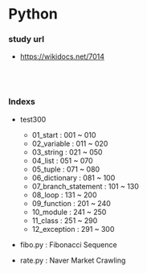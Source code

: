 # Python

### study url

* https://wikidocs.net/7014

<br><br>

### Indexs

* test300
  + 01_start : 001 ~ 010
  + 02_variable : 011 ~ 020
  + 03_string : 021 ~ 050
  + 04_list : 051 ~ 070
  + 05_tuple : 071 ~ 080
  + 06_dictionary : 081 ~ 100
  + 07_branch_statement : 101 ~ 130
  + 08_loop : 131 ~ 200
  + 09_function : 201 ~ 240
  + 10_module : 241 ~ 250
  + 11_class : 251 ~ 290
  + 12_exception : 291 ~ 300

* fibo.py : Fibonacci Sequence
* rate.py : Naver Market Crawling

  